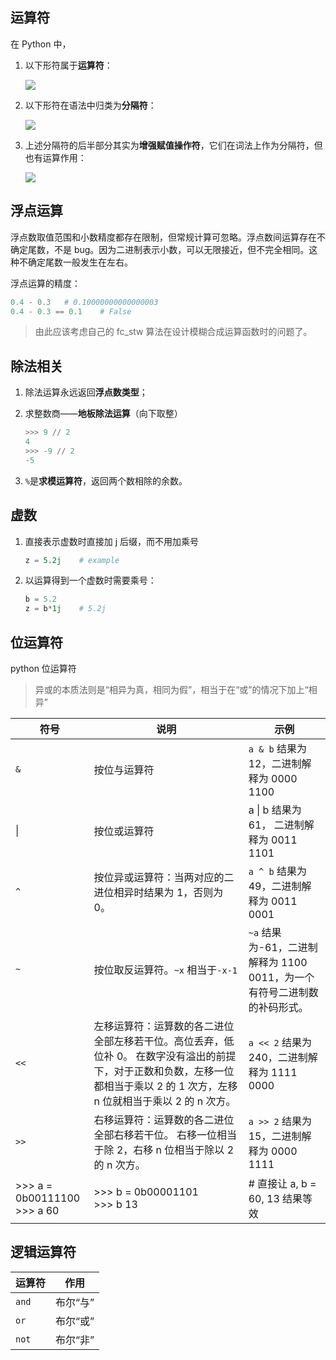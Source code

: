 ## 运算符

在 Python 中，

1. 以下形符属于**运算符**：

    ![](../../resources/images/notebooks/Python/11.png)

2. 以下形符在语法中归类为**分隔符**：

    ![](../../resources/images/notebooks/Python/12.png)

3. 上述分隔符的后半部分其实为**增强赋值操作符**，它们在词法上作为分隔符，但也有运算作用：

    ![](../../resources/images/notebooks/Python/13.png)

## 浮点运算

浮点数取值范围和小数精度都存在限制，但常规计算可忽略。浮点数间运算存在不确定尾数，不是 bug。因为二进制表示小数，可以无限接近，但不完全相同。这种不确定尾数一般发生在左右。

浮点运算的精度：

```python
0.4 - 0.3 	# 0.10000000000000003
0.4 - 0.3 == 0.1	# False
```

> 由此应该考虑自己的 fc_stw 算法在设计模糊合成运算函数时的问题了。

## 除法相关

1. 除法运算永远返回**浮点数类型**；

2. 求整数商——**地板除法运算**（向下取整）

    ```python
    >>> 9 // 2
    4
    >>> -9 // 2
    -5
    ```

3. `%`是**求模运算符**，返回两个数相除的余数。

## 虚数

1. 直接表示虚数时直接加 j 后缀，而不用加乘号

    ```python
    z = 5.2j	# example
    ```

2. 以运算得到一个虚数时需要乘号：

    ```python
    b = 5.2
    z = b*1j	# 5.2j
    ```

## 位运算符

python 位运算符

> 异或的本质法则是“相异为真，相同为假”，相当于在“或”的情况下加上“相异”

| 符号                              | 说明                                                         | 示例                                                         |
| --------------------------------- | ------------------------------------------------------------ | ------------------------------------------------------------ |
| `&`                               | 按位与运算符                                                 | `a & b` 结果为 12，二进制解释为 0000 1100                    |
| \|                                | 按位或运算符                                                 | a \| b 结果为 61， 二进制解释为 0011 1101                    |
| `^`                               | 按位异或运算符：当两对应的二进位相异时结果为 1，否则为 0。   | `a ^ b` 结果为 49，二进制解释为 0011 0001                    |
| `~`                               | 按位取反运算符。`~x` 相当于`-x-1`                            | `~a` 结果为-61，二进制解释为 1100 0011，为一个有符号二进制数的补码形式。 |
| `<<`                              | 左移运算符：运算数的各二进位全部左移若干位。高位丢弃，低位补 0。 在数字没有溢出的前提下，对于正数和负数，左移一位都相当于乘以 2 的 1 次方，左移 n 位就相当于乘以 2 的 n 次方。 | `a << 2` 结果为 240，二进制解释为 1111 0000                  |
| `>>`                              | 右移运算符：运算数的各二进位全部右移若干位。 右移一位相当于除 2，右移 n 位相当于除以 2 的 n 次方。 | `a >> 2` 结果为 15，二进制解释为 0000 1111                   |
| >>> a = 0b00111100<br /> >>> a 60 | >>> b = 0b00001101 <br />>>> b 13                            | # 直接让 a, b = 60, 13 结果等效                              |

## 逻辑运算符

| 运算符 | 作用     |
| ------ | -------- |
| `and`  | 布尔“与” |
| `or`   | 布尔“或” |
| `not`  | 布尔“非” |
